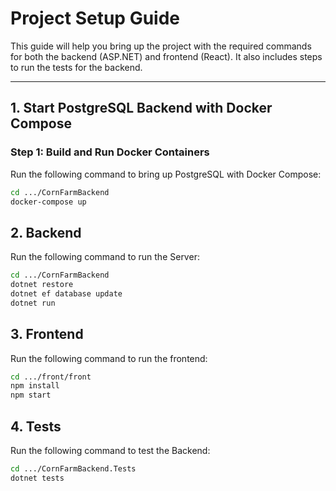 # Project Setup Guide

This guide will help you bring up the project with the required commands for both the backend (ASP.NET) and frontend (React). It also includes steps to run the tests for the backend.

---

## 1. **Start PostgreSQL Backend with Docker Compose**



### **Step 1: Build and Run Docker Containers**
Run the following command to bring up PostgreSQL with Docker Compose:

```bash
cd .../CornFarmBackend
docker-compose up
```


## 2. **Backend**

Run the following command to run the Server:

```bash
cd .../CornFarmBackend
dotnet restore
dotnet ef database update
dotnet run
```

## 3. **Frontend**

Run the following command to run the frontend:

```bash
cd .../front/front
npm install
npm start
```


## 4. **Tests**

Run the following command to test the Backend:

```bash
cd .../CornFarmBackend.Tests
dotnet tests
```
